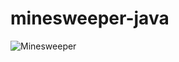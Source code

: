 # minesweeper-java

![Minesweeper](https://github.com/grozeageorge/minesweeper-java/assets/117274465/53b0ca0f-3eb8-4d88-8445-4003cd5e21a4)
